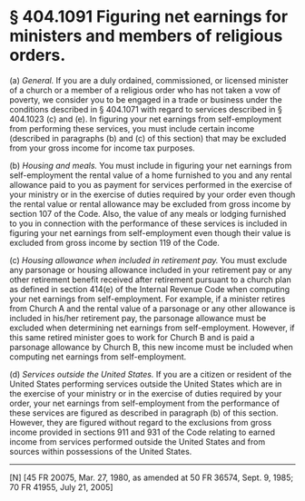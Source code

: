 # § 404.1091   Figuring net earnings for ministers and members of religious orders.

(a) *General.* If you are a duly ordained, commissioned, or licensed minister of a church or a member of a religious order who has not taken a vow of poverty, we consider you to be engaged in a trade or business under the conditions described in § 404.1071 with regard to services described in § 404.1023 (c) and (e). In figuring your net earnings from self-employment from performing these services, you must include certain income (described in paragraphs (b) and (c) of this section) that may be excluded from your gross income for income tax purposes.


(b) *Housing and meals.* You must include in figuring your net earnings from self-employment the rental value of a home furnished to you and any rental allowance paid to you as payment for services performed in the exercise of your ministry or in the exercise of duties required by your order even though the rental value or rental allowance may be excluded from gross income by section 107 of the Code. Also, the value of any meals or lodging furnished to you in connection with the performance of these services is included in figuring your net earnings from self-employment even though their value is excluded from gross income by section 119 of the Code.


(c) *Housing allowance when included in retirement pay.* You must exclude any parsonage or housing allowance included in your retirement pay or any other retirement benefit received after retirement pursuant to a church plan as defined in section 414(e) of the Internal Revenue Code when computing your net earnings from self-employment. For example, if a minister retires from Church A and the rental value of a parsonage or any other allowance is included in his/her retirement pay, the parsonage allowance must be excluded when determining net earnings from self-employment. However, if this same retired minister goes to work for Church B and is paid a parsonage allowance by Church B, this new income must be included when computing net earnings from self-employment.


(d) *Services outside the United States.* If you are a citizen or resident of the United States performing services outside the United States which are in the exercise of your ministry or in the exercise of duties required by your order, your net earnings from self-employment from the performance of these services are figured as described in paragraph (b) of this section. However, they are figured without regard to the exclusions from gross income provided in sections 911 and 931 of the Code relating to earned income from services performed outside the United States and from sources within possessions of the United States.



---

[N] [45 FR 20075, Mar. 27, 1980, as amended at 50 FR 36574, Sept. 9, 1985; 70 FR 41955, July 21, 2005]




